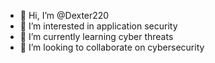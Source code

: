 - 👋 Hi, I’m @Dexter220
- 👀 I’m interested in application security
- 🌱 I’m currently learning cyber threats
- 💞️ I’m looking to collaborate on cybersecurity

<!---
Dexter220/Dexter220 is a ✨ special ✨ repository because its `README.md` (this file) appears on your GitHub profile.
You can click the Preview link to take a look at your changes.
--->
